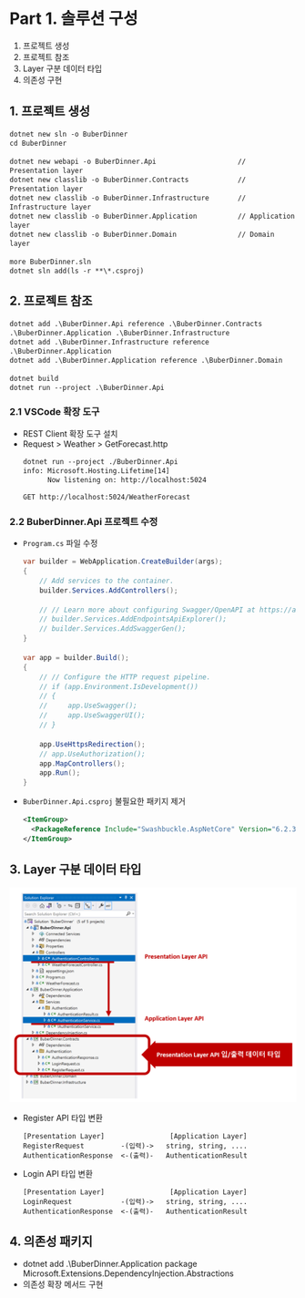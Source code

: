 # Part 1. 솔루션 구성

1. 프로젝트 생성
1. 프로젝트 참조
1. Layer 구분 데이터 타입
1. 의존성 구현

## 1. 프로젝트 생성
```shell
dotnet new sln -o BuberDinner
cd BuberDinner

dotnet new webapi -o BuberDinner.Api					// Presentation layer
dotnet new classlib -o BuberDinner.Contracts			// Presentation layer
dotnet new classlib -o BuberDinner.Infrastructure		// Infrastructure layer
dotnet new classlib -o BuberDinner.Application			// Application layer
dotnet new classlib -o BuberDinner.Domain				// Domain layer

more BuberDinner.sln
dotnet sln add(ls -r **\*.csproj)
```

## 2. 프로젝트 참조
```shell
dotnet add .\BuberDinner.Api reference .\BuberDinner.Contracts .\BuberDinner.Application .\BuberDinner.Infrastructure
dotnet add .\BuberDinner.Infrastructure reference .\BuberDinner.Application
dotnet add .\BuberDinner.Application reference .\BuberDinner.Domain

dotnet build
dotnet run --project .\BuberDinner.Api
```

### 2.1 VSCode 확장 도구
- REST Client 확장 도구 설치
- Request > Weather > GetForecast.http
  ```
  dotnet run --project ./BuberDinner.Api
  info: Microsoft.Hosting.Lifetime[14]
        Now listening on: http://localhost:5024
  ```
  ```
  GET http://localhost:5024/WeatherForecast
  ```

### 2.2 BuberDinner.Api 프로젝트 수정
- `Program.cs` 파일 수정
  ```cs
  var builder = WebApplication.CreateBuilder(args);
  {
      // Add services to the container.
      builder.Services.AddControllers();

      // // Learn more about configuring Swagger/OpenAPI at https://aka.ms/aspnetcore/swashbuckle
      // builder.Services.AddEndpointsApiExplorer();
      // builder.Services.AddSwaggerGen();
  }

  var app = builder.Build();
  {
      // // Configure the HTTP request pipeline.
      // if (app.Environment.IsDevelopment())
      // {
      //     app.UseSwagger();
      //     app.UseSwaggerUI();
      // }

      app.UseHttpsRedirection();
      // app.UseAuthorization();
      app.MapControllers();
      app.Run();
  }
  ```
- `BuberDinner.Api.csproj` 불필요한 패키지 제거
  ```xml
  <ItemGroup>
    <PackageReference Include="Swashbuckle.AspNetCore" Version="6.2.3" />
  </ItemGroup>
  ```

## 3. Layer 구분 데이터 타입
![](2022-08-01-23-35-46.png)

- Register API 타입 변환
  ```
  [Presentation Layer]                [Application Layer]
  RegisterRequest         -(입력)->   string, string, ....
  AuthenticationResponse  <-(출력)-   AuthenticationResult
  ```
- Login API 타입 변환
  ```
  [Presentation Layer]                [Application Layer]
  LoginRequest            -(입력)->   string, string, ....
  AuthenticationResponse  <-(출력)-   AuthenticationResult
  ```

## 4. 의존성 패키지
- dotnet add .\BuberDinner.Application package Microsoft.Extensions.DependencyInjection.Abstractions
- 의존성 확장 메서드 구현
